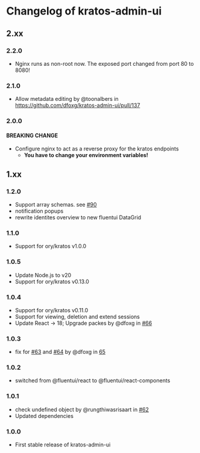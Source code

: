# Changelog of kratos-admin-ui

## 2.xx

### 2.2.0
- Nginx runs as non-root now. The exposed port changed from port 80 to 8080! 

### 2.1.0
- Allow metadata editing by @toonalbers in https://github.com/dfoxg/kratos-admin-ui/pull/137

### 2.0.0
#### BREAKING CHANGE
- Configure nginx to act as a reverse proxy for the kratos endpoints
  - **You have to change your environment variables!**

## 1.xx

### 1.2.0
- Support array schemas. see [#90](https://github.com/dfoxg/kratos-admin-ui/issues/90)
- notification popups
- rewrite identites overview to new fluentui DataGrid

### 1.1.0
- Support for ory/kratos v1.0.0

### 1.0.5
- Update Node.js to v20
- Support for ory/kratos v0.13.0

### 1.0.4
- Support for ory/kratos v0.11.0
- Support for viewing, deletion and extend sessions
- Update React -> 18; Upgrade packes by @dfoxg in [#66](https://github.com/dfoxg/kratos-admin-ui/pull/66)

### 1.0.3
- fix for [#63](https://github.com/dfoxg/kratos-admin-ui/issues/63) and [#64](https://github.com/dfoxg/kratos-admin-ui/issues/64) by @dfoxg in [65](https://github.com/dfoxg/kratos-admin-ui/pull/65)

### 1.0.2
- switched from @fluentui/react to @fluentui/react-components

### 1.0.1
- check undefined object by @rungthiwasrisaart in [#62](https://github.com/dfoxg/kratos-admin-ui/pull/62)
- Updated dependencies

### 1.0.0
- First stable release of kratos-admin-ui